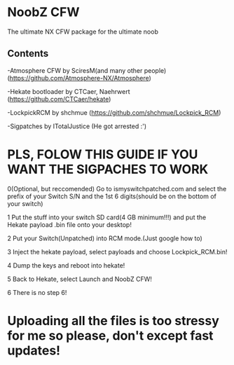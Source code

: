 # NoobZ CFW
The ultimate NX CFW package for the ultimate noob

## Contents

-Atmosphere CFW by SciresM(and many other people) (https://github.com/Atmosphere-NX/Atmosphere)

-Hekate bootloader by CTCaer, Naehrwert (https://github.com/CTCaer/hekate)

-LockpickRCM by shchmue (https://github.com/shchmue/Lockpick_RCM)

-Sigpatches by ITotalJustice (He got arrested :')

# PLS, FOLOW THIS GUIDE IF YOU WANT THE SIGPACHES TO WORK

0(Optional, but reccomended) Go to ismyswitchpatched.com and select the prefix of your Switch S/N and the 1st 6 digits(should be on the bottom of your switch)

1 Put the stuff into your switch SD card(4 GB minimum!!!) and put the Hekate payload .bin file onto your desktop!

2 Put your Switch(Unpatched) into RCM mode.(Just google how to)

3 Inject the hekate payload, select payloads and choose Lockpick_RCM.bin!

4 Dump the keys and reboot into hekate!

5 Back to Hekate, select Launch and NoobZ CFW!

6 There is no step 6!

# Uploading all the files is too stressy for me so please, don't except fast updates!
